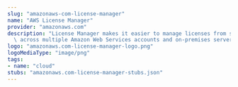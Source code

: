 ```yaml
---
slug: "amazonaws-com-license-manager"
name: "AWS License Manager"
provider: "amazonaws.com"
description: "License Manager makes it easier to manage licenses from software vendors\
  \ across multiple Amazon Web Services accounts and on-premises servers."
logo: "amazonaws.com-license-manager-logo.png"
logoMediaType: "image/png"
tags:
- name: "cloud"
stubs: "amazonaws.com-license-manager-stubs.json"
---
```

